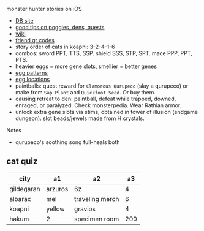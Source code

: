 monster hunter stories on iOS

- [DB site](https://mhst.kiranico.com/gene)
- [good tips on poggies, dens, quests](https://www.rgj.com/story/life/2017/09/04/monster-hunter-stories-guide-tips-walkthrough-technobubble/630511001)
- [wiki](https://monsterhunter.fandom.com/wiki/MHST:_Monsties)
- [friend qr codes](https://sites.google.com/view/cajadehu-xyz/mhst-qr-codes?authuser=0)
- story order of cats in koapni: 3-2-4-1-6
- combos: sword PPT, TTS, SSP. shield SSS, STP, SPT. mace PPP, PPT, PTS.
- heavier eggs = more gene slots, smellier = better genes
- [egg patterns](https://www.gameskinny.com/xm3vu/monster-hunter-stories-guide-all-egg-patterns-and-locations)
- [egg locations](https://i.redd.it/s7jxkyfnvjlz.png)
- paintballs: quest reward for `Clamorous Qurupeco` (slay a qurupeco) or make from `Sap Plant` and `Quickfoot Seed`. Or buy them.
- causing retreat to den: paintball, defeat while trapped, downed, enraged, or paralyzed. Check monsterpedia. Wear Rathian armor.
- unlock extra gene slots via stims, obtained in tower of illusion (endgame dungeon). slot beads/jewels made from H crystals.

Notes
- qurupeco's soothing song full-heals both


## cat quiz

city | a1 | a2 | a3
|---|---|---|---|
gildegaran | arzuros | 6z | 4
albarax | mel | traveling merch | 6
koapni | yellow | gravios | 4
hakum | 2 | specimen room | 200
